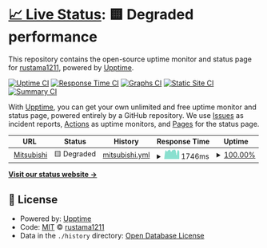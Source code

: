 # [📈 Live Status](https://rustama1211.github.io/up): <!--live status--> **🟨 Degraded performance**

This repository contains the open-source uptime monitor and status page for [rustama1211](https://rustama1211.github.io/up), powered by [Upptime](https://github.com/upptime/upptime).

[![Uptime CI](https://github.com/rustama1211/up/workflows/Uptime%20CI/badge.svg)](https://github.com/rustama1211/up/actions?query=workflow%3A%22Uptime+CI%22)
[![Response Time CI](https://github.com/rustama1211/up/workflows/Response%20Time%20CI/badge.svg)](https://github.com/rustama1211/up/actions?query=workflow%3A%22Response+Time+CI%22)
[![Graphs CI](https://github.com/rustama1211/up/workflows/Graphs%20CI/badge.svg)](https://github.com/rustama1211/up/actions?query=workflow%3A%22Graphs+CI%22)
[![Static Site CI](https://github.com/rustama1211/up/workflows/Static%20Site%20CI/badge.svg)](https://github.com/rustama1211/up/actions?query=workflow%3A%22Static+Site+CI%22)
[![Summary CI](https://github.com/rustama1211/up/workflows/Summary%20CI/badge.svg)](https://github.com/rustama1211/up/actions?query=workflow%3A%22Summary+CI%22)

With [Upptime](https://upptime.js.org), you can get your own unlimited and free uptime monitor and status page, powered entirely by a GitHub repository. We use [Issues](https://github.com/rustama1211/up/issues) as incident reports, [Actions](https://github.com/rustama1211/up/actions) as uptime monitors, and [Pages](https://rustama1211.github.io/up) for the status page.

<!--start: status pages-->
<!-- This summary is generated by Upptime (https://github.com/upptime/upptime) -->
<!-- Do not edit this manually, your changes will be overwritten -->
<!-- prettier-ignore -->
| URL | Status | History | Response Time | Uptime |
| --- | ------ | ------- | ------------- | ------ |
| <img alt="" src="https://icons.duckduckgo.com/ip3/mitsubishimotorsid-mobileapp.com.ico" height="13"> [Mitsubishi](https://mitsubishimotorsid-mobileapp.com/app/login) | 🟨 Degraded | [mitsubishi.yml](https://github.com/rustama1211/up/commits/HEAD/history/mitsubishi.yml) | <details><summary><img alt="Response time graph" src="./graphs/mitsubishi/response-time-week.png" height="20"> 1746ms</summary><br><a href="https://statuses.otesuto.com/history/mitsubishi"><img alt="Response time 3374" src="https://img.shields.io/endpoint?url=https%3A%2F%2Fraw.githubusercontent.com%2Frustama1211%2Fup%2FHEAD%2Fapi%2Fmitsubishi%2Fresponse-time.json"></a><br><a href="https://statuses.otesuto.com/history/mitsubishi"><img alt="24-hour response time 3277" src="https://img.shields.io/endpoint?url=https%3A%2F%2Fraw.githubusercontent.com%2Frustama1211%2Fup%2FHEAD%2Fapi%2Fmitsubishi%2Fresponse-time-day.json"></a><br><a href="https://statuses.otesuto.com/history/mitsubishi"><img alt="7-day response time 1746" src="https://img.shields.io/endpoint?url=https%3A%2F%2Fraw.githubusercontent.com%2Frustama1211%2Fup%2FHEAD%2Fapi%2Fmitsubishi%2Fresponse-time-week.json"></a><br><a href="https://statuses.otesuto.com/history/mitsubishi"><img alt="30-day response time 2085" src="https://img.shields.io/endpoint?url=https%3A%2F%2Fraw.githubusercontent.com%2Frustama1211%2Fup%2FHEAD%2Fapi%2Fmitsubishi%2Fresponse-time-month.json"></a><br><a href="https://statuses.otesuto.com/history/mitsubishi"><img alt="1-year response time 3374" src="https://img.shields.io/endpoint?url=https%3A%2F%2Fraw.githubusercontent.com%2Frustama1211%2Fup%2FHEAD%2Fapi%2Fmitsubishi%2Fresponse-time-year.json"></a></details> | <details><summary><a href="https://statuses.otesuto.com/history/mitsubishi">100.00%</a></summary><a href="https://statuses.otesuto.com/history/mitsubishi"><img alt="All-time uptime 99.94%" src="https://img.shields.io/endpoint?url=https%3A%2F%2Fraw.githubusercontent.com%2Frustama1211%2Fup%2FHEAD%2Fapi%2Fmitsubishi%2Fuptime.json"></a><br><a href="https://statuses.otesuto.com/history/mitsubishi"><img alt="24-hour uptime 100.00%" src="https://img.shields.io/endpoint?url=https%3A%2F%2Fraw.githubusercontent.com%2Frustama1211%2Fup%2FHEAD%2Fapi%2Fmitsubishi%2Fuptime-day.json"></a><br><a href="https://statuses.otesuto.com/history/mitsubishi"><img alt="7-day uptime 100.00%" src="https://img.shields.io/endpoint?url=https%3A%2F%2Fraw.githubusercontent.com%2Frustama1211%2Fup%2FHEAD%2Fapi%2Fmitsubishi%2Fuptime-week.json"></a><br><a href="https://statuses.otesuto.com/history/mitsubishi"><img alt="30-day uptime 100.00%" src="https://img.shields.io/endpoint?url=https%3A%2F%2Fraw.githubusercontent.com%2Frustama1211%2Fup%2FHEAD%2Fapi%2Fmitsubishi%2Fuptime-month.json"></a><br><a href="https://statuses.otesuto.com/history/mitsubishi"><img alt="1-year uptime 99.94%" src="https://img.shields.io/endpoint?url=https%3A%2F%2Fraw.githubusercontent.com%2Frustama1211%2Fup%2FHEAD%2Fapi%2Fmitsubishi%2Fuptime-year.json"></a></details>

<!--end: status pages-->

[**Visit our status website →**](https://rustama1211.github.io/up)

## 📄 License

- Powered by: [Upptime](https://github.com/upptime/upptime)
- Code: [MIT](./LICENSE) © [rustama1211](https://rustama1211.github.io/up)
- Data in the `./history` directory: [Open Database License](https://opendatacommons.org/licenses/odbl/1-0/)
